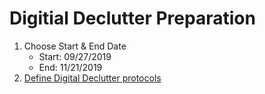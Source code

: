 # Digitial Declutter Preparation

1. Choose Start & End Date
   * Start: 09/27/2019
   * End: 11/21/2019
2. [Define Digital Declutter protocols](https://github.com/Duffney/practitionerGuidetoDeepWork/blob/master/digitialDeclutter.md)
